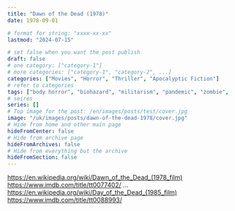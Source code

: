 ```yaml
---
title: "Dawn of the Dead (1978)"
date: 1978-09-01

# format for string: "xxxx-xx-xx"
lastmod: "2024-07-15"

# set false when you want the post publish
draft: false
# one category: ["category-1"]
# more categories: ["category-1", "category-2", ...]
categories: ["Movies", "Horror", "Thriller", "Apocalyptic Fiction"]
# refer to categories
tags: ["body horror", "biohazard", "militarism", "pandemic", "zombie", "george romero", "dario argento", "goblin"]
# seires
series: []
# Top image for the post: /en/images/posts/test/cover.jpg
image: "/uk/images/posts/dawn-of-the-dead-1978/cover.jpg"
# Hide from home and other main page
hideFromCenter: false
# Hide from archive page
hideFromArchives: false
# Hide from everything but the archive
hideFromSection: false
---
```

https://en.wikipedia.org/wiki/Dawn_of_the_Dead_(1978_film)
https://www.imdb.com/title/tt0077402/
...
https://en.wikipedia.org/wiki/Day_of_the_Dead_(1985_film)
https://www.imdb.com/title/tt0088993/
<!--more-->